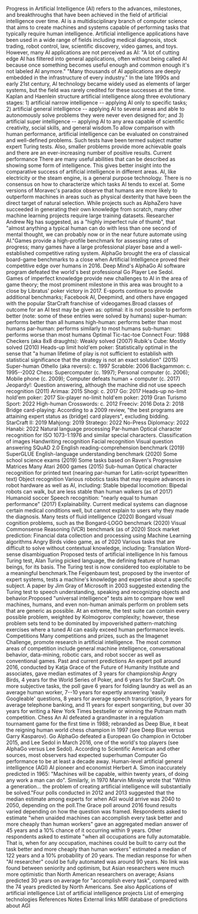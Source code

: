 Progress in Artificial Intelligence (AI) refers to the advances,
milestones, and breakthroughs that have been achieved in the field of
artificial intelligence over time. AI is a multidisciplinary branch of
computer science that aims to create machines and systems capable of
performing tasks that typically require human intelligence. Artificial
intelligence applications have been used in a wide range of fields
including medical diagnosis, stock trading, robot control, law,
scientific discovery, video games, and toys. However, many AI
applications are not perceived as AI: \"A lot of cutting edge AI has
filtered into general applications, often without being called AI
because once something becomes useful enough and common enough it\'s not
labeled AI anymore.\" \"Many thousands of AI applications are deeply
embedded in the infrastructure of every industry.\" In the late 1990s
and early 21st century, AI technology became widely used as elements of
larger systems, but the field was rarely credited for these successes at
the time. Kaplan and Haenlein structure artificial intelligence along
three evolutionary stages: 1) artificial narrow intelligence -- applying
AI only to specific tasks; 2) artificial general intelligence --
applying AI to several areas and able to autonomously solve problems
they were never even designed for; and 3) artificial super intelligence
-- applying AI to any area capable of scientific creativity, social
skills, and general wisdom.To allow comparison with human performance,
artificial intelligence can be evaluated on constrained and well-defined
problems. Such tests have been termed subject matter expert Turing
tests. Also, smaller problems provide more achievable goals and there
are an ever-increasing number of positive results. Current performance
There are many useful abilities that can be described as showing some
form of intelligence. This gives better insight into the comparative
success of artificial intelligence in different areas. AI, like
electricity or the steam engine, is a general purpose technology. There
is no consensus on how to characterize which tasks AI tends to excel at.
Some versions of Moravec\'s paradox observe that humans are more likely
to outperform machines in areas such as physical dexterity that have
been the direct target of natural selection. While projects such as
AlphaZero have succeeded in generating their own knowledge from scratch,
many other machine learning projects require large training datasets.
Researcher Andrew Ng has suggested, as a \"highly imperfect rule of
thumb\", that \"almost anything a typical human can do with less than
one second of mental thought, we can probably now or in the near future
automate using AI.\"Games provide a high-profile benchmark for assessing
rates of progress; many games have a large professional player base and
a well-established competitive rating system. AlphaGo brought the era of
classical board-game benchmarks to a close when Artificial Intelligence
proved their competitive edge over humans in 2016. Deep Mind's AlphaGo
AI software program defeated the world's best professional Go Player Lee
Sedol. Games of imperfect knowledge provide new challenges to AI in the
area of game theory; the most prominent milestone in this area was
brought to a close by Libratus\' poker victory in 2017. E-sports
continue to provide additional benchmarks; Facebook AI, Deepmind, and
others have engaged with the popular StarCraft franchise of
videogames.Broad classes of outcome for an AI test may be given as:
optimal: it is not possible to perform better (note: some of these
entries were solved by humans) super-human: performs better than all
humans high-human: performs better than most humans par-human: performs
similarly to most humans sub-human: performs worse than most humans
Optimal Tic-tac-toe Connect Four: 1988 Checkers (aka 8x8 draughts):
Weakly solved (2007) Rubik\'s Cube: Mostly solved (2010) Heads-up limit
hold\'em poker: Statistically optimal in the sense that \"a human
lifetime of play is not sufficient to establish with statistical
significance that the strategy is not an exact solution\" (2015)
Super-human Othello (aka reversi): c. 1997 Scrabble: 2006 Backgammon: c.
1995--2002 Chess: Supercomputer (c. 1997); Personal computer (c. 2006);
Mobile phone (c. 2009); Computer defeats human + computer (c. 2017)
Jeopardy!: Question answering, although the machine did not use speech
recognition (2011) Arimaa: 2015 Shogi: c. 2017 Go: 2017 Heads-up
no-limit hold\'em poker: 2017 Six-player no-limit hold\'em poker: 2019
Gran Turismo Sport: 2022 High-human Crosswords: c. 2012 Freeciv: 2016
Dota 2: 2018 Bridge card-playing: According to a 2009 review, \"the best
programs are attaining expert status as (bridge) card players\",
excluding bidding. StarCraft II: 2019 Mahjong: 2019 Stratego: 2022
No-Press Diplomacy: 2022 Hanabi: 2022 Natural language processing
Par-human Optical character recognition for ISO 1073-1:1976 and similar
special characters. Classification of images Handwriting recognition
Facial recognition Visual question answering SQuAD 2.0 English
reading-comprehension benchmark (2019) SuperGLUE English-language
understanding benchmark (2020) Some school science exams (2019) Some
tasks based on Raven\'s Progressive Matrices Many Atari 2600 games
(2015) Sub-human Optical character recognition for printed text (nearing
par-human for Latin-script typewritten text) Object recognition Various
robotics tasks that may require advances in robot hardware as well as
AI, including: Stable bipedal locomotion: Bipedal robots can walk, but
are less stable than human walkers (as of 2017) Humanoid soccer Speech
recognition: \"nearly equal to human performance\" (2017)
Explainability. Current medical systems can diagnose certain medical
conditions well, but cannot explain to users why they made the
diagnosis. Many tests of fluid intelligence (2020) Bongard visual
cognition problems, such as the Bongard-LOGO benchmark (2020) Visual
Commonsense Reasoning (VCR) benchmark (as of 2020) Stock market
prediction: Financial data collection and processing using Machine
Learning algorithms Angry Birds video game, as of 2020 Various tasks
that are difficult to solve without contextual knowledge, including:
Translation Word-sense disambiguation Proposed tests of artificial
intelligence In his famous Turing test, Alan Turing picked language, the
defining feature of human beings, for its basis. The Turing test is now
considered too exploitable to be a meaningful benchmark.The Feigenbaum
test, proposed by the inventor of expert systems, tests a machine\'s
knowledge and expertise about a specific subject. A paper by Jim Gray of
Microsoft in 2003 suggested extending the Turing test to speech
understanding, speaking and recognizing objects and behavior.Proposed
\"universal intelligence\" tests aim to compare how well machines,
humans, and even non-human animals perform on problem sets that are
generic as possible. At an extreme, the test suite can contain every
possible problem, weighted by Kolmogorov complexity; however, these
problem sets tend to be dominated by impoverished pattern-matching
exercises where a tuned AI can easily exceed human performance levels.
Competitions Many competitions and prizes, such as the Imagenet
Challenge, promote research in artificial intelligence. The most common
areas of competition include general machine intelligence,
conversational behavior, data-mining, robotic cars, and robot soccer as
well as conventional games. Past and current predictions An expert poll
around 2016, conducted by Katja Grace of the Future of Humanity
Institute and associates, gave median estimates of 3 years for
championship Angry Birds, 4 years for the World Series of Poker, and 6
years for StarCraft. On more subjective tasks, the poll gave 6 years for
folding laundry as well as an average human worker, 7--10 years for
expertly answering \'easily Googleable\' questions, 8 years for average
speech transcription, 9 years for average telephone banking, and 11
years for expert songwriting, but over 30 years for writing a New York
Times bestseller or winning the Putnam math competition. Chess An AI
defeated a grandmaster in a regulation tournament game for the first
time in 1988; rebranded as Deep Blue, it beat the reigning human world
chess champion in 1997 (see Deep Blue versus Garry Kasparov). Go AlphaGo
defeated a European Go champion in October 2015, and Lee Sedol in March
2016, one of the world\'s top players (see AlphaGo versus Lee Sedol).
According to Scientific American and other sources, most observers had
expected superhuman Computer Go performance to be at least a decade
away. Human-level artificial general intelligence (AGI) AI pioneer and
economist Herbert A. Simon inaccurately predicted in 1965: \"Machines
will be capable, within twenty years, of doing any work a man can do\".
Similarly, in 1970 Marvin Minsky wrote that \"Within a generation\...
the problem of creating artificial intelligence will substantially be
solved.\"Four polls conducted in 2012 and 2013 suggested that the median
estimate among experts for when AGI would arrive was 2040 to 2050,
depending on the poll.The Grace poll around 2016 found results varied
depending on how the question was framed. Respondents asked to estimate
\"when unaided machines can accomplish every task better and more
cheaply than human workers\" gave an aggregated median answer of 45
years and a 10% chance of it occurring within 9 years. Other respondents
asked to estimate \"when all occupations are fully automatable. That is,
when for any occupation, machines could be built to carry out the task
better and more cheaply than human workers\" estimated a median of 122
years and a 10% probability of 20 years. The median response for when
\"AI researcher\" could be fully automated was around 90 years. No link
was found between seniority and optimism, but Asian researchers were
much more optimistic than North American researchers on average; Asians
predicted 30 years on average for \"accomplish every task\", compared
with the 74 years predicted by North Americans. See also Applications of
artificial intelligence List of artificial intelligence projects List of
emerging technologies References Notes External links MIRI database of
predictions about AGI
